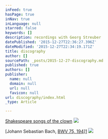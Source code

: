 ```yaml
---
inFeed: true
hasPage: true
inNav: true
inLanguage: null
starred: false
keywords: []
description: recordings with Georg Streuber
datePublished: '2015-12-27T22:36:27.396Z'
dateModified: '2015-12-27T22:34:19.171Z'
title: discography
author: []
sourcePath: _posts/2015-12-27-discography.md
published: true
authors: []
publisher:
  name: null
  domain: null
  url: null
  favicon: null
url: discography/index.html
_type: Article

---
```

[Shakespeare songs of the clown][0]
![](https://the-grid-user-content.s3-us-west-2.amazonaws.com/86994bd7-c864-4441-87be-cb0c5a9f60d7.jpg)

[Johann Sebastian Bach, [BWV 75, 194][1]][1]
![](https://the-grid-user-content.s3-us-west-2.amazonaws.com/18600e3f-d641-4864-9d01-3f140f3daeb4.png)

[0]: https://www.jpc.de/jpcng/classic/detail/-/art/shakespeare-songs-of-the-clown/hnum/6241643
[1]: https://www.jpc.de/jpcng/classic/detail/-/art/Johann-Sebastian-Bach-Kantaten-BWV-75-194/hnum/3058270